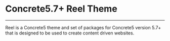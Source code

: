 # Concrete5.7+ Reel Theme
----------

Reel is a Concrete5 theme and set of packages for Concrete5 version 5.7+ that is designed to be used to create content driven websites.
